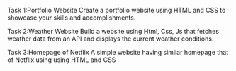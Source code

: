 Task 1:Portfolio Website 
Create a portfolio website using HTML and
CSS to showcase your skills and
accomplishments.

Task 2:Weather Website 
Build a website using Html, Css, Js that
fetches weather data from an API and
displays the current weather conditions.

Task 3:Homepage of Netflix
A simple website having similar homepage
that of Netflix using using HTML and
CSS
